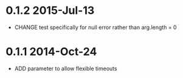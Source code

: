 # 0.1.2		2015-Jul-13
- CHANGE test specifically for null error rather than arg.length = 0

# 0.1.1		2014-Oct-24
- ADD parameter to allow flexible timeouts